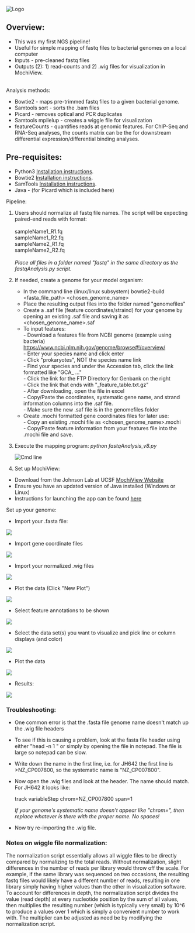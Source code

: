 ![Logo](./doc/logo.png)<br>

## Overview:
- This was my first NGS pipeline! 
- Useful for simple mapping of fastq files to bacterial genomes on a local computer
- Inputs -  pre-cleaned fastq files 
- Outputs (2): 1) read-counts and 2) .wig files for visualization in MochiView.<br><br>

Analysis methods: 
- Bowtie2 - maps pre-trimmed fastq files to a given bacterial genome.
- Samtools sort - sorts the .bam files
- Picard - removes optical and PCR duplicates
- Samtools mpilelup - creates a wiggle file for visualization
- featureCounts - quantifies reads at genomic features. For ChIP-Seq and RNA-Seq analyses, the counts matrix can be the for downstream differential expression/differential binding analyses.<br>

## Pre-requisites:
- Python3 [Installation instructions](https://docs.anaconda.com/anaconda/install/linux/).
- Bowtie2 [Installation instructions](https://www.metagenomics.wiki/tools/bowtie2/install).
- SamTools [Installation instructions](https://bioinformaticsreview.com/20210404/installing-samtools-on-ubuntu/#:~:text=%20Installing%20SAMtools%20on%20Ubuntu%20%201%20Preparing,We%20are%20in%20the%20same%20directory...%20More%20).
- Java - (for Picard which is included here)


Pipeline:
1) Users should normalize all fastq file names. The script will be expecting paired-end reads with format:<br><br>
           sampleName1_R1.fq<br>
           sampleName1_R2.fq<br>
           sampleName2_R1.fq<br>
           sampleName2_R2.fq<br><br>
           <i>Place all files in a folder named "fastq" in the same directory as the fastqAnalysis.py script.</i>

2) If needed, create a genome for your model organism:
      - In the command line (linux/linux subsystem) bowtie2-build <fasta_file_path> <chosen_genome_name>
      - Place the resulting output files into the folder named "genomefiles"
      - Create a .saf file (feature coordinates/straind) for your genome by opening an existing .saf file and saving it as <chosen_genome_name>.saf
      - To input features:<br>
             - Download a features file from NCBI genome (example using bacteria)<br>
               https://www.ncbi.nlm.nih.gov/genome/browse#!/overview/<br>
             - Enter your species name and click enter<br>
             - Click "prokaryotes", NOT the species name link<br>
             - Find your species and under the Accession tab, click the link formatted like "GCA_ ..."<br>
             - Click the link for the FTP Directory for Genbank on the right<br>
             - Click the link that ends with "_feature_table.txt.gz"<br>
             - After downloading, open the file in excel<br>
             - Copy/Paste the coordinates, systematic gene name, and strand information columns into the .saf file.<br>
             - Make sure the new .saf file is in the genomefiles folder<br>
      - Create .mochi formatted gene coordinates files for later use:<br>
             - Copy an existing .mochi file as <chosen_genome_name>.mochi<br>
             - Copy/Paste feature information from your features file into the .mochi file and save.<br>

3) Execute the mapping program:
      <i>python fastqAnalysis_v8.py</i>

      ![Cmd line](./doc/cmd.png)


4) Set up MochiView:
- Download from the Johnson Lab at UCSF [MochiView Website](http://www.johnsonlab.ucsf.edu/mochi/)
- Ensure you have an updated version of Java installed (Windows or Linux)
- Instructions for launching the app can be found [here](http://www.johnsonlab.ucsf.edu/mochiview-downloads)
             
Set up your genome:
- Import your .fasta file:

![](./doc/mochi1.png)

- Import gene coordinate files

![](./doc/mochi2.png)

- Import your normalized .wig files

![](./doc/mochi3.png)

- Plot the data (Click "New Plot")

![](./doc/mochi8.png)

- Select feature annotations to be shown

![](./doc/mochi5.png)

- Select the data set(s) you want to visualize and pick line or column displays (and color)

![](./doc/mochi6.png)

- Plot the data

![](./doc/mochi9.png)

- Results:

![](./doc/mochi7.png)


### Troubleshooting:
- One common error is that the .fasta file genome name doesn't match up the .wig file headers
- To see if this is causing a problem, look at the fasta file header using either "head -n 1 <fastaFilePath>" or simply by opening the file in notepad. The file is large so notepad can be slow.
- Write down the name in the first line, i.e. for JH642 the first line is >NZ_CP007800, so the systematic name is "NZ_CP007800".
- Now open the .wig files and look at the header. The name should match. For JH642 it looks like:

     track
     variableStep chrom=NZ_CP007800 span=1

     <i>If your genome's systematic name doesn't appear like "chrom=<systematicName>", then replace whatever is there with the proper name. No spaces!</i>

- Now try re-importing the .wig file.

### Notes on wiggle file normalization: 
The normalization script essentially allows all wiggle files to be directly compared by normalizing to the total reads. Without normalization, slight differences in the number of reads per library would throw off the scale. For example, if the same library was sequenced on two occasions, the resulting fastq files would likely have a different number of reads, resulting in one library simply having higher values than the other in visualization software. To account for differences in depth, the normalization script divides the value (read depth) at every nucleotide position by the sum of all values, then multiplies the resulting number (which is typically very small) by 10^6 to produce a values over 1 which is simply a convenient number to work with. The multiplier can be adjusted as need be by modifying the normalization script.  